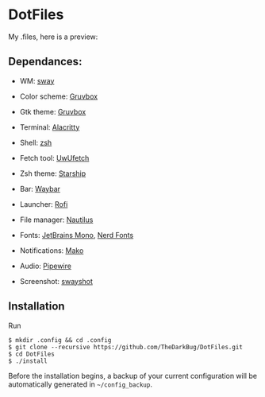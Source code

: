 # DotFiles

My .files, here is a preview:

<!-- ![](https://raw.githubusercontent.com/TheDarkBug/DotFiles/main/dotfiles.png) -->

## Dependances:

- WM: [sway](https://swaywm.org/)

- Color scheme: [Gruvbox](https://github.com/morhetz/gruvbox)

- Gtk theme: [Gruvbox](https://github.com/TheGreatMcPain/gruvbox-material-gtk)

- Terminal: [Alacritty](https://alacritty.org/)

- Shell: [zsh](https://wiki.archlinux.org/index.php/zsh)

- Fetch tool: [UwUfetch](https://github.com/TheDarkBug/uwufetch)

- Zsh theme: [Starship](https://starship.rs/)

- Bar: [Waybar](https://github.com/Alexays/Waybar)

- Launcher: [Rofi](https://github.com/davatorium/rofi)

- File manager: [Nautilus](https://gitlab.gnome.org/GNOME/nautilus)

- Fonts: [JetBrains Mono](https://www.jetbrains.com/lp/mono/), [Nerd Fonts](https://www.nerdfonts.com/)

- Notifications: [Mako](https://github.com/emersion/mako)

- Audio: [Pipewire](https://pipewire.org/)

- Screenshot: [swayshot](https://gitlab.com/radio_rogal/swayshot)

## Installation

Run
```shell
$ mkdir .config && cd .config
$ git clone --recursive https://github.com/TheDarkBug/DotFiles.git
$ cd DotFiles
$ ./install
```
Before the installation begins, a backup of your current configuration will be automatically generated in `~/config_backup`.